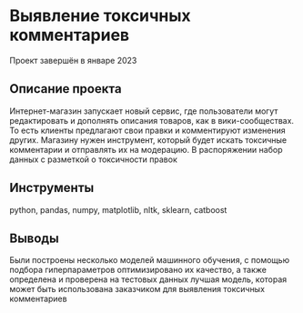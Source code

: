 # Выявление токсичных комментариев
Проект завершён в январе 2023

## Описание проекта
Интернет-магазин запускает новый сервис, где пользователи могут редактировать и дополнять описания товаров, как в вики-сообществах. То есть клиенты предлагают свои правки и комментируют изменения других. Магазину нужен инструмент, который будет искать токсичные комментарии и отправлять их на модерацию. В распоряжении набор данных с разметкой о токсичности правок

## Инструменты
python, pandas, numpy, matplotlib, nltk, sklearn, catboost

## Выводы
Были построены несколько моделей машинного обучения, с помощью подбора гиперпараметров оптимизировано их качество, а также определена и проверена на тестовых данных лучшая модель, которая может быть использована заказчиком для выявления токсичных комментариев
